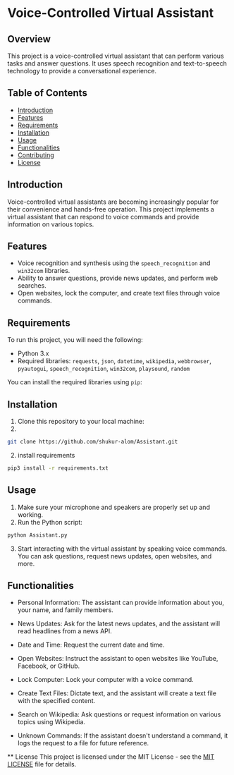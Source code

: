 # Voice-Controlled Virtual Assistant

## Overview

This project is a voice-controlled virtual assistant that can perform various tasks and answer questions. It uses speech recognition and text-to-speech technology to provide a conversational experience.

## Table of Contents

- [Introduction](#introduction)
- [Features](#features)
- [Requirements](#requirements)
- [Installation](#installation)
- [Usage](#usage)
- [Functionalities](#functionalities)
- [Contributing](#contributing)
- [License](#license)

## Introduction

Voice-controlled virtual assistants are becoming increasingly popular for their convenience and hands-free operation. This project implements a virtual assistant that can respond to voice commands and provide information on various topics.

## Features

- Voice recognition and synthesis using the `speech_recognition` and `win32com` libraries.
- Ability to answer questions, provide news updates, and perform web searches.
- Open websites, lock the computer, and create text files through voice commands.

## Requirements

To run this project, you will need the following:

- Python 3.x
- Required libraries: `requests`, `json`, `datetime`, `wikipedia`, `webbrowser`, `pyautogui`, `speech_recognition`, `win32com`, `playsound`, `random`

You can install the required libraries using `pip`:

## Installation

1. Clone this repository to your local machine:
2. 
```bash
git clone https://github.com/shukur-alom/Assistant.git
```

2. install requirements

```bash
pip3 install -r requirements.txt
```

## Usage
1. Make sure your microphone and speakers are properly set up and working.
2. Run the Python script:

```bash
python Assistant.py
```
3. Start interacting with the virtual assistant by speaking voice commands. You can ask questions, request news updates, open websites, and more.

## Functionalities
* Personal Information: The assistant can provide information about you, your name, and family members.

* News Updates: Ask for the latest news updates, and the assistant will read headlines from a news API.

* Date and Time: Request the current date and time.

* Open Websites: Instruct the assistant to open websites like YouTube, Facebook, or GitHub.

* Lock Computer: Lock your computer with a voice command.

* Create Text Files: Dictate text, and the assistant will create a text file with the specified content.

* Search on Wikipedia: Ask questions or request information on various topics using Wikipedia.

* Unknown Commands: If the assistant doesn't understand a command, it logs the request to a file for future reference.


** License
This project is licensed under the MIT License - see the [MIT LICENSE](https://github.com/git/git-scm.com/blob/main/MIT-LICENSE.txt) file for details.
